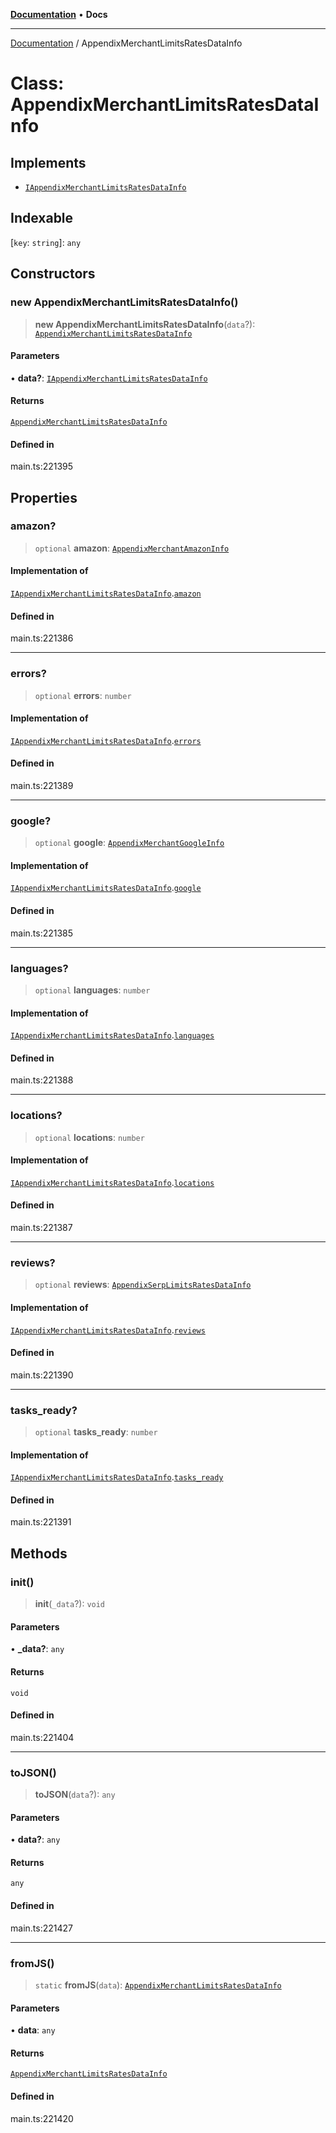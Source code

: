 [**Documentation**](../README.md) • **Docs**

***

[Documentation](../README.md) / AppendixMerchantLimitsRatesDataInfo

# Class: AppendixMerchantLimitsRatesDataInfo

## Implements

- [`IAppendixMerchantLimitsRatesDataInfo`](../interfaces/IAppendixMerchantLimitsRatesDataInfo.md)

## Indexable

 \[`key`: `string`\]: `any`

## Constructors

### new AppendixMerchantLimitsRatesDataInfo()

> **new AppendixMerchantLimitsRatesDataInfo**(`data`?): [`AppendixMerchantLimitsRatesDataInfo`](AppendixMerchantLimitsRatesDataInfo.md)

#### Parameters

• **data?**: [`IAppendixMerchantLimitsRatesDataInfo`](../interfaces/IAppendixMerchantLimitsRatesDataInfo.md)

#### Returns

[`AppendixMerchantLimitsRatesDataInfo`](AppendixMerchantLimitsRatesDataInfo.md)

#### Defined in

main.ts:221395

## Properties

### amazon?

> `optional` **amazon**: [`AppendixMerchantAmazonInfo`](AppendixMerchantAmazonInfo.md)

#### Implementation of

[`IAppendixMerchantLimitsRatesDataInfo`](../interfaces/IAppendixMerchantLimitsRatesDataInfo.md).[`amazon`](../interfaces/IAppendixMerchantLimitsRatesDataInfo.md#amazon)

#### Defined in

main.ts:221386

***

### errors?

> `optional` **errors**: `number`

#### Implementation of

[`IAppendixMerchantLimitsRatesDataInfo`](../interfaces/IAppendixMerchantLimitsRatesDataInfo.md).[`errors`](../interfaces/IAppendixMerchantLimitsRatesDataInfo.md#errors)

#### Defined in

main.ts:221389

***

### google?

> `optional` **google**: [`AppendixMerchantGoogleInfo`](AppendixMerchantGoogleInfo.md)

#### Implementation of

[`IAppendixMerchantLimitsRatesDataInfo`](../interfaces/IAppendixMerchantLimitsRatesDataInfo.md).[`google`](../interfaces/IAppendixMerchantLimitsRatesDataInfo.md#google)

#### Defined in

main.ts:221385

***

### languages?

> `optional` **languages**: `number`

#### Implementation of

[`IAppendixMerchantLimitsRatesDataInfo`](../interfaces/IAppendixMerchantLimitsRatesDataInfo.md).[`languages`](../interfaces/IAppendixMerchantLimitsRatesDataInfo.md#languages)

#### Defined in

main.ts:221388

***

### locations?

> `optional` **locations**: `number`

#### Implementation of

[`IAppendixMerchantLimitsRatesDataInfo`](../interfaces/IAppendixMerchantLimitsRatesDataInfo.md).[`locations`](../interfaces/IAppendixMerchantLimitsRatesDataInfo.md#locations)

#### Defined in

main.ts:221387

***

### reviews?

> `optional` **reviews**: [`AppendixSerpLimitsRatesDataInfo`](AppendixSerpLimitsRatesDataInfo.md)

#### Implementation of

[`IAppendixMerchantLimitsRatesDataInfo`](../interfaces/IAppendixMerchantLimitsRatesDataInfo.md).[`reviews`](../interfaces/IAppendixMerchantLimitsRatesDataInfo.md#reviews)

#### Defined in

main.ts:221390

***

### tasks\_ready?

> `optional` **tasks\_ready**: `number`

#### Implementation of

[`IAppendixMerchantLimitsRatesDataInfo`](../interfaces/IAppendixMerchantLimitsRatesDataInfo.md).[`tasks_ready`](../interfaces/IAppendixMerchantLimitsRatesDataInfo.md#tasks_ready)

#### Defined in

main.ts:221391

## Methods

### init()

> **init**(`_data`?): `void`

#### Parameters

• **\_data?**: `any`

#### Returns

`void`

#### Defined in

main.ts:221404

***

### toJSON()

> **toJSON**(`data`?): `any`

#### Parameters

• **data?**: `any`

#### Returns

`any`

#### Defined in

main.ts:221427

***

### fromJS()

> `static` **fromJS**(`data`): [`AppendixMerchantLimitsRatesDataInfo`](AppendixMerchantLimitsRatesDataInfo.md)

#### Parameters

• **data**: `any`

#### Returns

[`AppendixMerchantLimitsRatesDataInfo`](AppendixMerchantLimitsRatesDataInfo.md)

#### Defined in

main.ts:221420

